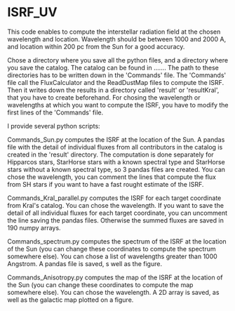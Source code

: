 # ISRF_UV
This code enables to compute the interstellar radiation field at the chosen wavelength and location. Wavelength should be between 1000 and 2000 A, and location within 200 pc from the Sun for a good accuracy.

Chose a directory where you save all the python files, and a directory where you save the catalog. The catalog can be found in .......  The path to these directories has to be written down in the 'Commands' file.
The 'Commands' file call the FluxCalculator and the ReadDustMap files to compute the ISRF. Then it writes down the results in a directory called 'result' or 'resultKral', that you have to create beforehand.
For chosing the wavelength or wavelengths at which you want to compute the ISRF, you have to modify the first lines of the 'Commands' file.

I provide several python scripts:

Commands_Sun.py computes the ISRF at the location of the Sun. A pandas file with the detail of individual fluxes from all contributors in the catalog is created in the 'result' directory. The computation is done separately for Hipparcos stars, StarHorse stars with a known spectral type and StarHorse stars without a known spectral type, so 3 pandas files are created. You can chose the wavelength, you can comment the lines that compute the flux from SH stars if you want to have a fast rought estimate of the ISRF.

Commands_Kral_parallel.py computes the ISRF for each target coordinate from Kral's catalog. You can chose the wavelength. If you want to save the detail of all individual fluxes for each target coordinate, you can uncomment the line saving the pandas files. Otherwise the summed fluxes are saved in 190 numpy arrays.

Commands_spectrum.py computes the spectrum of the ISRF at the location of the Sun (you can change these coordinates to compute the spectrum somewhere else). You can chose a list of wavelengths greater than 1000 Angstrom. A pandas file is saved, s well as the figure.

Commands_Anisotropy.py computes the map of the ISRF at the location of the Sun (you can change these coordinates to compute the map somewhere else). You can chose the wavelength. A 2D array is saved, as well as the galactic map plotted on a figure.

